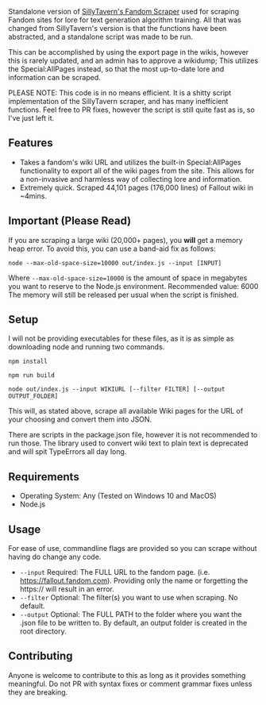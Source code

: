 Standalone version of [SillyTavern's Fandom Scraper](https://github.com/Cohee1207/SillyTavern-Fandom-Scraper) used for scraping Fandom sites for lore for text generation algorithm training. All that was changed from SillyTavern's version is that the functions have been abstracted, and a standalone script was made to be run.

This can be accomplished by using the export page in the wikis, however this is rarely updated, and an admin has to approve a wikidump; This utilizes the Special:AllPages instead, so that the most up-to-date lore and information can be scraped.

PLEASE NOTE: This code is in no means efficient. It is a shitty script implementation of the SillyTavern scraper, and has many inefficient functions. Feel free to PR fixes, however the script is still quite fast as is, so I've just left it.

## Features
- Takes a fandom's wiki URL and utilizes the built-in Special:AllPages functionality to export all of the wiki pages from the site. This allows for a non-invasive and harmless way of collecting lore and information.
- Extremely quick. Scraped 44,101 pages (176,000 lines) of Fallout wiki in ~4mins.

## Important (Please Read)
If you are scraping a large wiki (20,000+ pages), you **will** get a memory heap error. To avoid this, you can use a band-aid fix as follows:
```shell
node --max-old-space-size=10000 out/index.js --input [INPUT]
```
Where ``--max-old-space-size=10000`` is the amount of space in megabytes you want to reserve to the Node.js environment. Recommended value: 6000
The memory will still be released per usual when the script is finished.

## Setup
I will not be providing executables for these files, as it is as simple as downloading node and running two commands.

```shell
npm install

npm run build

node out/index.js --input WIKIURL [--filter FILTER] [--output OUTPUT_FOLDER]
```

This will, as stated above, scrape all available Wiki pages for the URL of your choosing and convert them into JSON.

There are scripts in the package.json file, however it is not recommended to run those. The library used to convert wiki text to plain text is deprecated and will spit TypeErrors all day long.

## Requirements
- Operating System: Any (Tested on Windows 10 and MacOS)
- Node.js

## Usage
For ease of use, commandline flags are provided so you can scrape without having do change any code.
- ``--input`` Required: The FULL URL to the fandom page. (i.e. https://fallout.fandom.com). Providing only the name or forgetting the https:// will result in an error.
- ``--filter`` Optional: The filter(s) you want to use when scraping. No default.
- ``--output`` Optional: The FULL PATH to the folder where you want the .json file to be written to. By default, an output folder is created in the root directory.

## Contributing
Anyone is welcome to contribute to this as long as it provides something meaningful. Do not PR with syntax fixes or comment grammar fixes unless they are breaking.